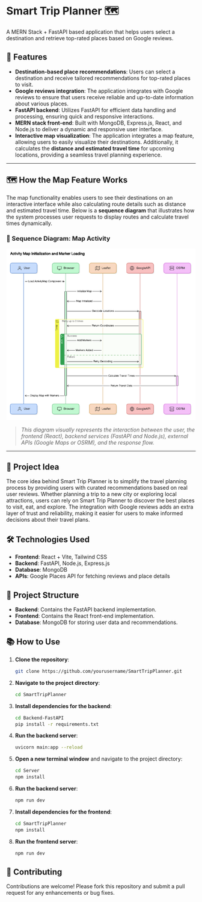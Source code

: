 # Smart Trip Planner 🗺️

A MERN Stack + FastAPI based application that helps users select a destination and retrieve top-rated places based on Google reviews.


## 🚀 Features

- **Destination-based place recommendations**: Users can select a destination and receive tailored recommendations for top-rated places to visit.
- **Google reviews integration**: The application integrates with Google reviews to ensure that users receive reliable and up-to-date information about various places.
- **FastAPI backend**: Utilizes FastAPI for efficient data handling and processing, ensuring quick and responsive interactions.
- **MERN stack front-end**: Built with MongoDB, Express.js, React, and Node.js to deliver a dynamic and responsive user interface.
- **Interactive map visualization**: The application integrates a map feature, allowing users to easily visualize their destinations. Additionally, it calculates the **distance and estimated travel time** for upcoming locations, providing a seamless travel planning experience.

---

## 🗺️ How the Map Feature Works

The map functionality enables users to see their destinations on an interactive interface while also calculating route details such as distance and estimated travel time. Below is a **sequence diagram** that illustrates how the system processes user requests to display routes and calculate travel times dynamically.

### 📌 Sequence Diagram: Map Activity

<img src="SmartTripPlanner\src\assets\image\map-seq.png" alt="Map Activity" width="900">

> *This diagram visually represents the interaction between the user, the frontend (React), backend services (FastAPI and Node.js), external APIs (Google Maps or OSRM), and the response flow.*

---

## 🌟 Project Idea

The core idea behind Smart Trip Planner is to simplify the travel planning process by providing users with curated recommendations based on real user reviews. Whether planning a trip to a new city or exploring local attractions, users can rely on Smart Trip Planner to discover the best places to visit, eat, and explore. The integration with Google reviews adds an extra layer of trust and reliability, making it easier for users to make informed decisions about their travel plans.

## 🛠️ Technologies Used

- **Frontend**: React + Vite, Tailwind CSS
- **Backend**: FastAPI, Node.js, Express.js
- **Database**: MongoDB
- **APIs**: Google Places API for fetching reviews and place details

## 📂 Project Structure

- **Backend**: Contains the FastAPI backend implementation.
- **Frontend**: Contains the React front-end implementation.
- **Database**: MongoDB for storing user data and recommendations.

## 📚 How to Use

1. **Clone the repository**:
    ```bash
    git clone https://github.com/yourusername/SmartTripPlanner.git
    ```
2. **Navigate to the project directory**:
    ```bash
    cd SmartTripPlanner
    ```
3. **Install dependencies for the backend**:
    ```bash
    cd Backend-FastAPI
    pip install -r requirements.txt
    ```
4. **Run the backend server**:
    ```bash
    uvicorn main:app --reload
    ```
5. **Open a new terminal window** and navigate to the project directory:
    ```bash
    cd Server
    npm install
    ```
6. **Run the backend server**:
    ```bash
    npm run dev
    ```
7. **Install dependencies for the frontend**:
    ```bash
    cd SmartTripPlanner
    npm install
    ```
8. **Run the frontend server**:
    ```bash
    npm run dev
    ```

## 🤝 Contributing

Contributions are welcome! Please fork this repository and submit a pull request for any enhancements or bug fixes.
